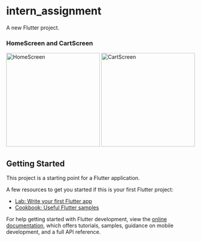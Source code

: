# intern_assignment

A new Flutter project.

### HomeScreen and CartScreen

<img src="https://user-images.githubusercontent.com/91382480/196505709-850eba4b-b4d9-47be-8e4c-d684007ddb01.png" width="250" alt="HomeScreen" /> <img src="https://user-images.githubusercontent.com/91382480/196506653-b145513e-4ced-4328-aacb-f2eaea06374e.png" width="250" alt="CartScreen" />


## Getting Started

This project is a starting point for a Flutter application.

A few resources to get you started if this is your first Flutter project:

- [Lab: Write your first Flutter app](https://docs.flutter.dev/get-started/codelab)
- [Cookbook: Useful Flutter samples](https://docs.flutter.dev/cookbook)

For help getting started with Flutter development, view the
[online documentation](https://docs.flutter.dev/), which offers tutorials,
samples, guidance on mobile development, and a full API reference.
